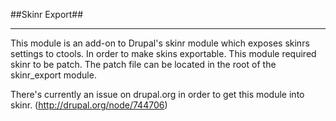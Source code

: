 ##Skinr Export##

- - -

This module is an add-on to Drupal's skinr module which exposes skinrs settings to ctools. In order to make skins exportable.
This module required skinr to be patch. The patch file can be located in the root of the skinr_export module.

There's currently an issue on drupal.org in order to get this module into skinr. (http://drupal.org/node/744706)
